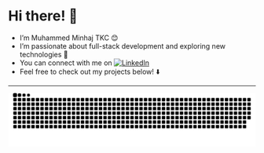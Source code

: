 # Hi there! 👋

- I’m Muhammed Minhaj TKC 😊  
- I’m passionate about full-stack development and exploring new technologies 🚀  
- You can connect with me on [![LinkedIn](https://img.shields.io/badge/-LinkedIn-white?style=flat&logo=linkedin&logoColor=black)](https://www.linkedin.com/in/minhaj-tkc)
- Feel free to check out my projects below! ⬇️

---

<!--- ### 🔥 GitHub Streak Stats

[![GitHub Streak](https://streak-stats.demolab.com/?user=Minhaj-Tkc)](https://git.io/streak-stat) --->

![Snake Game](https://raw.githubusercontent.com/Minhaj-Tkc/Assets/refs/heads/main/github-contribution-grid-snake.svg)

<!--- [![](https://visitcount.itsvg.in/api?id=Minhaj-Tkc&label=Profile%20Views&color=12&icon=0&pretty=false)](https://visitcount.itsvg.in) --->

